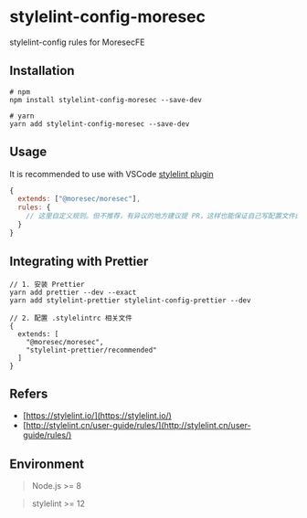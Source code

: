 # stylelint-config-moresec

stylelint-config rules for MoresecFE


## Installation

```shell
# npm
npm install stylelint-config-moresec --save-dev

# yarn
yarn add stylelint-config-moresec --save-dev
```


## Usage

It is recommended to use with VSCode [stylelint plugin](https://marketplace.visualstudio.com/items?itemName=thibaudcolas.stylelint)

```javascript
{
  extends: ["@moresec/moresec"],
  rules: {
    // 这里自定义规则。但不推荐，有异议的地方建议提 PR，这样也能保证自己写配置文件的初衷。
  }
}
```


## Integrating with Prettier

```
// 1. 安装 Prettier
yarn add prettier --dev --exact
yarn add stylelint-prettier stylelint-config-prettier --dev

// 2. 配置 .stylelintrc 相关文件
{
  extends: [
    "@moresec/moresec",
    "stylelint-prettier/recommended"
  ]
}
```


## Refers

- [https://stylelint.io/](https://stylelint.io/)
- [http://stylelint.cn/user-guide/rules/](http://stylelint.cn/user-guide/rules/)


## Environment

> Node.js >= 8

> stylelint >= 12
